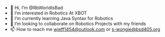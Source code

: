 - 👋 Hi, I’m @RbWorldIsBad
- 👀 I’m interested in Robotics At XBOT
- 🌱 I’m currently learning Java Syntax for Robotics
- 💞️ I’m looking to collaborate on Robotics Projects with my friends
- 📫 How to reach me wjeff1454@outlook.com or s-wongje@bsd405.org

<!---
RbWorldIsBad/RbWorldIsBad is a ✨ special ✨ repository because its `README.md` (this file) appears on your GitHub profile.
You can click the Preview link to take a look at your changes.
--->
